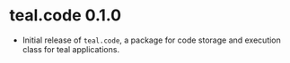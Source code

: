 # teal.code 0.1.0

* Initial release of `teal.code`, a package for code storage and execution class for teal applications.
